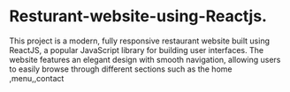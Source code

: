 # Resturant-website-using-Reactjs.
This project is a modern, fully responsive restaurant website built using ReactJS, a popular JavaScript library for building user interfaces. The website features an elegant design with smooth navigation, allowing users to easily browse through different sections such as the home ,menu,,contact
